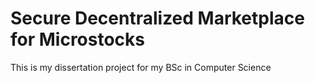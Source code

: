# Secure Decentralized Marketplace for Microstocks
This is my dissertation project for my BSc in Computer Science 


